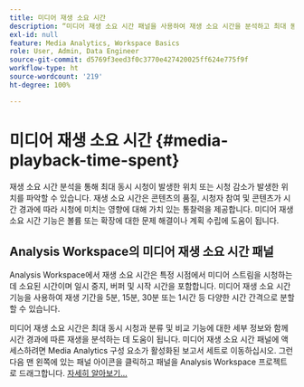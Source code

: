 ```yaml
---
title: 미디어 재생 소요 시간
description: “미디어 재생 소요 시간 패널을 사용하여 재생 소요 시간을 분석하고 최대 동시 시청 및 시청 감소가 발생한 위치를 이해하는 방법에 대해 알아보십시오.”
exl-id: null
feature: Media Analytics, Workspace Basics
role: User, Admin, Data Engineer
source-git-commit: d5769f3eed3f0c3770e427420025ff624e775f9f
workflow-type: ht
source-wordcount: '219'
ht-degree: 100%

---
```


# 미디어 재생 소요 시간 {#media-playback-time-spent}

재생 소요 시간 분석을 통해 최대 동시 시청이 발생한 위치 또는 시청 감소가 발생한 위치를 파악할 수 있습니다. 재생 소요 시간은 콘텐츠의 품질, 시청자 참여 및 콘텐츠가 시간 경과에 따라 시청에 미치는 영향에 대해 가치 있는 통찰력을 제공합니다. 미디어 재생 소요 시간 기능은 볼륨 또는 확장에 대한 문제 해결이나 계획 수립에 도움이 됩니다.

## Analysis Workspace의 미디어 재생 소요 시간 패널

Analysis Workspace에서 재생 소요 시간은 특정 시점에서 미디어 스트림을 시청하는 데 소요된 시간이며 일시 중지, 버퍼 및 시작 시간을 포함합니다. 미디어 재생 소요 시간 기능을 사용하여 재생 기간을 5분, 15분, 30분 또는 1시간 등 다양한 시간 간격으로 분할할 수 있습니다.


미디어 재생 소요 시간은 최대 동시 시청과 분류 및 비교 기능에 대한 세부 정보와 함께 시간 경과에 따른 재생을 분석하는 데 도움이 됩니다. 미디어 재생 소요 시간 패널에 액세스하려면 Media Analytics 구성 요소가 활성화된 보고서 세트로 이동하십시오. 그런 다음 맨 왼쪽에 있는 패널 아이콘을 클릭하고 패널을 Analysis Workspace 프로젝트로 드래그합니다. [자세히 알아보기...](https://experienceleague.adobe.com/docs/analytics/analyze/analysis-workspace/panels/media-playback-timespent/media-playback-time-spent.html)

<!-- ## DOES THIS APPLY Get Concurrent Viewers via Analytics Reporting API

REVISE You can also get concurrent viewer data for up to 1-month at a time at minute-level granularity using the Analytics Reporting API 2.0.  The reporting API uses the same definition of concurrent viewers as Analysis Workspace.  For more information see [_*Get concurrent viewers JSON report data with Analytics 2.0 APIs*_](/help/media-reports/media-default-reports/get-concurrent-json20.md). -->
